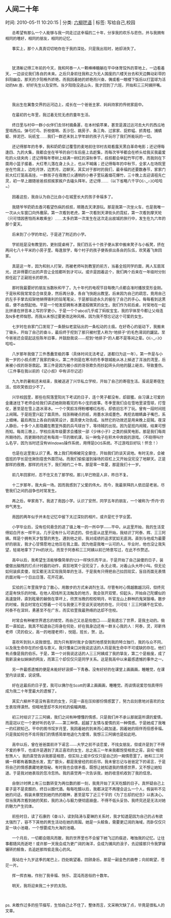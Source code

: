 
<h2>人间二十年</h2>

<span class="time SG_txtc">时间: 2010-05-11 10:20:15 | 分类: [六柳呓语](./BlogClass_六柳呓语.md) | 标签: 写给自己,校园</span>
<!--
<table>
    <tbody>
        <tr>
            <td>时间: 2010-05-11 10:20:15</td>
            <td>分类: [六柳呓语](./BlogClass_六柳呓语.md) </td>
            <td> 标签: 写给自己,校园 </td>
        </tr>
    </tbody>
</table>
-->
<div class="articalContent" id="sina_keyword_ad_area2">
<p style="TexT-inDenT: 15.75pt"><span style="FonT-siZe: 9pt; FonT-FAMiLY: 宋体; mso-ascii-font-family: 'Times new roman'; mso-hansi-font-family: 'Times new roman'">
总希望有那么一个人能够与我一同走过这幸福的二十年，分享我的欢乐与悲伤，并与我拥有相同的嗜好，相同的朋友，相同的记忆。</span></p>
<p style="TexT-inDenT: 15.75pt"><span style="FonT-siZe: 9pt; FonT-FAMiLY: 宋体; mso-ascii-font-family: 'Times new roman'; mso-hansi-font-family: 'Times new roman'">
事实上，那个人真真切切地存在于我的深处。只是我出现时，她却消失了。</span></p>
<p style="TexT-inDenT: 15.75pt"><span style="FonT-siZe: 9pt"> <wbr/></span></p>
<p style="TexT-inDenT: 15.75pt"><span style="FonT-siZe: 9pt; FonT-FAMiLY: 宋体; mso-ascii-font-family: 'Times new roman'; mso-hansi-font-family: 'Times new roman'">
犹清晰记得三年前的今天，我和阿泰一人一颗棒棒糖躺在平中体育馆外的草地上，一边看着天，一边谈论我们各自的未来。之后只身前往我称之为无人国度的六楼天台去和天边舞动彩带的斜阳幽会。那天的夕阳格外娇艳。而我因着她的娇艳而兴奋。偶或看一眼楼下饭后以打篮球为活动的</span><span style="FonT-siZe: 9pt">Mr.</span><span style="FonT-siZe: 9pt; FonT-FAMiLY: 宋体; mso-ascii-font-family: 'Times new roman'; mso-hansi-font-family: 'Times new roman'">查、好好先生以及安然。当夕阳隐没进山头，我才回到了六班，开始和三三阿姨拌嘴。</span></p>
<p style="TexT-inDenT: 15.75pt"><span style="FonT-siZe: 9pt"> <wbr/></span></p>
<p style="TexT-inDenT: 15.75pt"><span style="FonT-siZe: 9pt; FonT-FAMiLY: 宋体; mso-ascii-font-family: 'Times new roman'; mso-hansi-font-family: 'Times new roman'">
我出生在冀鲁交界的运河边上，成长在一个爸爸主家、妈妈持家的传统家庭中。</span></p>
<p style="TexT-inDenT: 15.75pt"><span style="FonT-siZe: 9pt; FonT-FAMiLY: 宋体; mso-ascii-font-family: 'Times new roman'; mso-hansi-font-family: 'Times new roman'">
在最初的七年里，我过着无忧无虑的童年生活。</span></p>
<p style="TexT-inDenT: 15.75pt"><span style="FonT-siZe: 9pt; FonT-FAMiLY: 宋体; mso-ascii-font-family: 'Times new roman'; mso-hansi-font-family: 'Times new roman'">
终日里与村中一群小伙伴们去邻村摘桑葚，在本村偷苹果，甚至是渡过运河去大片的西瓜地里啃西瓜。弹弓打鸟、折枝做哨、丢沙包、跳房子、条三角、过家家、捉蚱蜢、抓青蛙、捕蜻蜓、摔泥巴、玩纸宝……我们一群还未到上学年龄的孩子几乎玩尽了我们所能玩的一切。</span></p>
<p style="TexT-inDenT: 15.75pt"><span style="FonT-siZe: 9pt; FonT-FAMiLY: 宋体; mso-ascii-font-family: 'Times new roman'; mso-hansi-font-family: 'Times new roman'">
还记得那年的冬季，我和奶奶穿过覆雪的麦地前往邻村去观看露天黑白革命电影；还记得每逢四、九的大集，我都会坐在爷爷的自行车后座上去赶集，而每次爷爷都会在桥头给我买我最爱吃的火烧夹肉；还记得每年枣树上结满一树红的深秋季节，叔叔都会举起竹竿打枣，而我则在下面用小篮子接着，大红枣儿落在身上头上，也从不喊痛；还记得每年的中秋节，全家人在场院里坐在竹席上，边吃月饼，边赏月，边聊天。其实对于那时的我们，最幸福的还要数春节，家家门前大红灯笼高高挂，一群孩子在夜晚灯火通明的小巷子里玩着烟花爆竹，三十晚上去迎请祖先亡灵，初一早上跟随爸爸叔叔挨家挨户去磕头拜年。还记得……（以下省略六千字</span><span style="FonT-siZe: 9pt">O(</span><span style="FonT-siZe: 9pt; FonT-FAMiLY: 宋体; mso-ascii-font-family: 'Times new roman'; mso-hansi-font-family: 'Times new roman'">∩</span><span style="FonT-siZe: 9pt">_</span><span style="FonT-siZe: 9pt; FonT-FAMiLY: 宋体; mso-ascii-font-family: 'Times new roman'; mso-hansi-font-family: 'Times new roman'">∩</span><span style="FonT-siZe: 9pt">)O</span><span style="FonT-siZe: 9pt; FonT-FAMiLY: 宋体; mso-ascii-font-family: 'Times new roman'; mso-hansi-font-family: 'Times new roman'">哈哈</span><span style="FonT-siZe: 9pt">~</span><span style="FonT-siZe: 9pt; FonT-FAMiLY: 宋体; mso-ascii-font-family: 'Times new roman'; mso-hansi-font-family: 'Times new roman'">）</span></p>
<p style="TexT-inDenT: 15.75pt"><span style="FonT-siZe: 9pt; FonT-FAMiLY: 宋体; mso-ascii-font-family: 'Times new roman'; mso-hansi-font-family: 'Times new roman'">
因着这些，我自认为自己比自小在城里长大的孩子幸福多了。</span></p>
<p style="TexT-inDenT: 15.75pt"><span style="FonT-siZe: 9pt; FonT-FAMiLY: 宋体; mso-ascii-font-family: 'Times new roman'; mso-hansi-font-family: 'Times new roman'">
我随爷爷奶奶去香河看望伤病的叔叔，顺路去天津游玩。那是我第一次坐火车，也是我唯一一次从火车窗口向外撒尿。第一次看到老虎，第一次看到天津街头的霓虹，第一次看到摩天轮（只可惜因害怕而未敢乘坐）……太多的第一次发生在这次走出故城的旅行中，发生在九六年的那个夏天。</span></p>
<p style="TexT-inDenT: 15.75pt"><span style="FonT-siZe: 9pt; FonT-FAMiLY: 宋体; mso-ascii-font-family: 'Times new roman'; mso-hansi-font-family: 'Times new roman'">
后来到了小学的年纪，于是进了附近的小学。</span></p>
<p style="TexT-inDenT: 15.75pt"><span style="FonT-siZe: 9pt; FonT-FAMiLY: 宋体; mso-ascii-font-family: 'Times new roman'; mso-hansi-font-family: 'Times new roman'">
学前班是没有教室的，更别提桌椅了。我们四五十个孩子便从家中搬来凳子与小板凳，挤在两间七八十平米的小房子里。每逢放学，每个村子的孩子便各排出各自的队伍，欢笑着飞奔回家。</span></p>
<p style="TexT-inDenT: 15.75pt"><span style="FonT-siZe: 9pt; FonT-FAMiLY: 宋体; mso-ascii-font-family: 'Times new roman'; mso-hansi-font-family: 'Times new roman'">
真是这一年，因为和别人打架，而被老师叫到教室的前方，当着全班同学的面，两人互扇耳光，还非得要打出的声音让全班都听到才可以。或许是因着这个，我们两个后来在一年级时分别担任起了正副班长的职务。</span></p>
<p style="TexT-inDenT: 15.75pt"><span style="FonT-siZe: 9pt; FonT-FAMiLY: 宋体; mso-ascii-font-family: 'Times new roman'; mso-hansi-font-family: 'Times new roman'">
那时我最要好的朋友当数秋和平了。九十年代的电视节目每晚六点都会准时播放变形金刚。于是秋和我常常会合体变身，然后再分身，各自飞快跑出教室。后来因为自己的疏忽，竟用自己的左手手掌去招架他销得锋利的铅笔笔尖，于是那铅迹永久的留在了自己的手心。每每看到这黑痕，便不由想起他。平是一个短发却拥有冰激凌般微笑的女生。我们作为前后桌，时常地在一起比拼谁在拼音本上写的字更小。于是一个个</span><span style="FonT-siZe: 9pt">abcd</span><span style="FonT-siZe: 9pt; FonT-FAMiLY: 宋体; mso-ascii-font-family: 'Times new roman'; mso-hansi-font-family: 'Times new roman'">几乎成了蚂蚁宝宝。我的字体至今都让父母连及</span><span style="FonT-siZe: 9pt">N</span><span style="FonT-siZe: 9pt; FonT-FAMiLY: 宋体; mso-ascii-font-family: 'Times new roman'; mso-hansi-font-family: 'Times new roman'">多老师恼怒。而我从未想过要更改这种风格，因为我不想忘记这个可爱的女生。</span></p>
<p style="TexT-inDenT: 15.75pt"><span style="FonT-siZe: 9pt; FonT-FAMiLY: 宋体; mso-ascii-font-family: 'Times new roman'; mso-hansi-font-family: 'Times new roman'">
七岁时在自家门口发现了一条貌似老鼠钻出的一条松动的土痕。在好奇心的驱动下，我搬来了锄头，开始了自己的奋斗，最后终于挖到了那只被村里人称为“地排子”的毛色滑润的鼹鼠。至今爸爸还会提起这些陈年旧事，并鼓励我说——挖到“地排子”的人都不是等闲之辈。</span><span style="FonT-siZe: 9pt">O(</span><span style="FonT-siZe: 9pt; FonT-FAMiLY: 宋体; mso-ascii-font-family: 'Times new roman'; mso-hansi-font-family: 'Times new roman'">∩</span><span style="FonT-siZe: 9pt">_</span><span style="FonT-siZe: 9pt; FonT-FAMiLY: 宋体; mso-ascii-font-family: 'Times new roman'; mso-hansi-font-family: 'Times new roman'">∩</span><span style="FonT-siZe: 9pt">)O</span><span style="FonT-siZe: 9pt; FonT-FAMiLY: 宋体; mso-ascii-font-family: 'Times new roman'; mso-hansi-font-family: 'Times new roman'">哈哈</span><span style="FonT-siZe: 9pt">~</span></p>
<p style="TexT-inDenT: 15.75pt"><span style="FonT-siZe: 9pt; FonT-FAMiLY: 宋体; mso-ascii-font-family: 'Times new roman'; mso-hansi-font-family: 'Times new roman'">
八岁那年我做了三件愚蠢至极的事（具体时间无法考证，遂都归为这一年）。第一件是与小我一岁的小叔点燃了我家的柴火。第二件则是在寒冷的冬季银城能从冰上掉进了浑浊的湾里，后来被小叔的哥哥救起。第三件是因为被小叔的哥哥欺负而抄起砖头向他的腿上砸去，导致重伤。（三件事在我以前的《记小叔》中有详尽记述）</span></p>
<p style="TexT-inDenT: 15.75pt"><span style="FonT-siZe: 9pt; FonT-FAMiLY: 宋体; mso-ascii-font-family: 'Times new roman'; mso-hansi-font-family: 'Times new roman'">
九九年的暑假还未结束，我被送进了兴华私立学校，开始了自己的寄宿生活。虽说是寄宿生活，但欢笑依旧少不了。</span></p>
<p style="TexT-inDenT: 15.75pt"><span style="FonT-siZe: 9pt; FonT-FAMiLY: 宋体; mso-ascii-font-family: 'Times new roman'; mso-hansi-font-family: 'Times new roman'">
兴华校园里，那些在院落里阳光下考试的日子，连个凳子都没有，却甜蜜。自习课上可爱的金庸迷往下老师会给我们讲述她刚刚看完的韦小宝的故事。冬季里我们会在雪地里滚雪球，打雪仗，甚至是在雪上造冰滑冰。一个个笑脸冻得粉嘟嘟红彤彤，却依旧忘不了玩。曾有一段时间班上闹贼。于是班里兴起了面具热，找张稍硬点的纸，用墨水涂成墨色，再挖去眼睛鼻子嘴巴，系上细绳，最后再加上各自的搞笑设计，面具便大功告成。当然它的功效还是用来晚上捉贼。夜深人静后，十多个人影隐藏在教室外面的兵乓球台下，等待贼的出现。因为是班内闹贼，结果可想而知。每周三晚上，学校应高年级要求会播放一部《少林小子》之类的搞笑电影。那是我们每周所期待的。而更期待的还有每周一节的微机课，玩一种兔子在积木中奔跑的游戏。（不晓得叫什么名字，因为当时还没有</span><span style="FonT-siZe: 9pt">Windows</span><span style="FonT-siZe: 9pt; FonT-FAMiLY: 宋体; mso-ascii-font-family: 'Times new roman'; mso-hansi-font-family: 'Times new roman'">操作系统，用得是</span><span style="FonT-siZe: 9pt">DOS</span><span style="FonT-siZe: 9pt; FonT-FAMiLY: 宋体; mso-ascii-font-family: 'Times new roman'; mso-hansi-font-family: 'Times new roman'">系统。不过游戏巨好玩！怀念！）</span></p>
<p style="TexT-inDenT: 15.75pt"><span style="FonT-siZe: 9pt; FonT-FAMiLY: 宋体; mso-ascii-font-family: 'Times new roman'; mso-hansi-font-family: 'Times new roman'">
也是在这里我认识了勇。晚上我们用棉被完全蒙住，开始我们的谈天说地。有时无奈，会被值班的学长捉住揪到宿舍外面罚站。而我们偷偷溜到操场的双杠上又开始没完没了地聊天。正是那样的夜晚，那样的月光下，我们相约二十年。那是零一年夏，那是我们十一岁。</span></p>
<p style="TexT-inDenT: 15.75pt"><span style="FonT-siZe: 9pt; FonT-FAMiLY: 宋体; mso-ascii-font-family: 'Times new roman'; mso-hansi-font-family: 'Times new roman'">
前几年回家时，忍不住又去了那学校。那儿早已物是人非，昨日不复。</span></p>
<p style="TexT-inDenT: 15.75pt"><span style="FonT-siZe: 9pt; FonT-FAMiLY: 宋体; mso-ascii-font-family: 'Times new roman'; mso-hansi-font-family: 'Times new roman'">
十二岁那年，我大病一场。因而我感到了父爱的伟大。而今，我最崇拜的人依旧是老爸。尽管我们之间的战争也时常发生。</span></p>
<p style="TexT-inDenT: 15.75pt"><span style="FonT-siZe: 9pt; FonT-FAMiLY: 宋体; mso-ascii-font-family: 'Times new roman'; mso-hansi-font-family: 'Times new roman'">
再之后，举家南下。我进了南园小学。认识了安然，同学五年的朋友，一个被称为“乔丹”的帅气男生。</span></p>
<p style="TexT-inDenT: 15.75pt"><span style="FonT-siZe: 9pt; FonT-FAMiLY: 宋体; mso-ascii-font-family: 'Times new roman'; mso-hansi-font-family: 'Times new roman'">
南园的两年似乎并未在记忆中留下太过深刻的相片。或许是忙于学业罢。</span></p>
<p style="TexT-inDenT: 15.75pt"><span style="FonT-siZe: 9pt; FonT-FAMiLY: 宋体; mso-ascii-font-family: 'Times new roman'; mso-hansi-font-family: 'Times new roman'">
小学毕业后，没有任何悬念的进了镇上唯一的一所中学——平中。从这里开始，我的生活变得如白开水一样平淡。几乎没有什么可讲述的。但也是从这里开始，我结识了阿泰、辉、三三阿姨。辉是个拥有天才智慧的男生。遇到他之前，我对成绩的追求犹如无底洞。直到与他成为最要好的朋友，我才心甘情愿地让他压在我上面。因为他是我唯一认可的人。毕业时，他也没让我失望，轻易地拿下了</span><span style="FonT-siZe: 9pt">PH</span><span style="FonT-siZe: 9pt; FonT-FAMiLY: 宋体; mso-ascii-font-family: 'Times new roman'; mso-hansi-font-family: 'Times new roman'">的状元。而至于阿泰和三三阿姨以前已特意写过，在此不作赘述。</span></p>
<p style="TexT-inDenT: 15.75pt"><span style="FonT-siZe: 9pt; FonT-FAMiLY: 宋体; mso-ascii-font-family: 'Times new roman'; mso-hansi-font-family: 'Times new roman'">
高中以后，我希望生活能够像简单的</span><span style="FonT-siZe: 9pt">123</span><span style="FonT-siZe: 9pt; FonT-FAMiLY: 宋体; mso-ascii-font-family: 'Times new roman'; mso-hansi-font-family: 'Times new roman'">一样快乐而平淡，于是开始了自己装傻的日子，装傻做出脑残的打点计时器的动作，疯狂地笑个没完没了，永无止境，对着山头大呼小叫。但无论如何装疯卖傻，现实都无法实现我简单的生活，于是我有只得把自己拉回现实，盲目而面无表情的面对每一个日出日落，花开花谢。</span></p>
<p style="TexT-inDenT: 15.75pt"><span style="FonT-siZe: 9pt; FonT-FAMiLY: 宋体; mso-ascii-font-family: 'Times new roman'; mso-hansi-font-family: 'Times new roman'">
实验的三年里我学会了散心，用散步的方式来调剂生活。尽管有时心情越散越沉闷，但终究还是有快乐的时候。在他人视线所无法触及的地方，我会张开双臂，仰起头，开始自己陀螺似的高速旋转，直到眩晕的躺倒在草坪上，欣赏当晚的皎皎明月，听官龙山上群林的鬼哭狼嚎。散步的时候，我会时常在幻想着一个可与我便三不变谈天说地的存在。只可叹！三三阿姨不在实验，阿泰不在深圳，勇甚至不在广东，而实验里我最熟络的达却不住校。</span></p>
<p style="TexT-inDenT: 15.75pt"><span style="FonT-siZe: 9pt; FonT-FAMiLY: 宋体; mso-ascii-font-family: 'Times new roman'; mso-hansi-font-family: 'Times new roman'">
时常会有种被世界遗忘的错觉，而自己又总是找借口——是我遗忘了世界，是我主动的。倘若一直如此，我真不知道自己将身在何处，好在我身边还有一群关心我的人：阿泰，灵，邓新伟老师（灵的伯父，高一的地理老师），悦姐，班长，贺，达。</span></p>
<p style="TexT-inDenT: 15.75pt"><span style="FonT-siZe: 9pt; FonT-FAMiLY: 宋体; mso-ascii-font-family: 'Times new roman'; mso-hansi-font-family: 'Times new roman'">
喜欢听到别人说我很怪。因为只有那时我才会强烈地感受到我的特立独行，我的与众不同，以及我生命存在的价值与意义。我只懂亲口对我说这话的人将是我生命中不可或缺的存在。他们有点像是我的伯乐。于是，第一个对我说这话的人三三阿姨成了我的挚友，第二个是极度，成了我新浪亲似妹妹的网友，而第三个却仅仅只是同学关系。这是我高中以来最感遗憾的事件之一。</span></p>
<p style="TexT-inDenT: 15.75pt"><span style="FonT-siZe: 9pt; FonT-FAMiLY: 宋体; mso-ascii-font-family: 'Times new roman'; mso-hansi-font-family: 'Times new roman'">
另一件最感遗憾的便是未能好好浪掷一下青春。没有好好的在课堂上画画画，睡睡觉，在课堂内谈谈爱，说说情。</span></p>
<p style="TexT-inDenT: 15.75pt"><span style="FonT-siZe: 9pt; FonT-FAMiLY: 宋体; mso-ascii-font-family: 'Times new roman'; mso-hansi-font-family: 'Times new roman'">
好在这最后的日子里，我可以偶尔在</span><span style="FonT-siZe: 9pt">Scott</span><span style="FonT-siZe: 9pt; FonT-FAMiLY: 宋体; mso-ascii-font-family: 'Times new roman'; mso-hansi-font-family: 'Times new roman'">的课上画画画，睡睡觉。而谈情说爱恐怕真得将成为我二十年里最大的遗憾了。</span></p>
<p style="TexT-inDenT: 15.75pt"><span style="FonT-siZe: 9pt; FonT-FAMiLY: 宋体; mso-ascii-font-family: 'Times new roman'; mso-hansi-font-family: 'Times new roman'">
其实六柳并不是没有喜欢的女生，只是一直在压抑那份情感罢了，努力且刻意地对喜欢的女生表现得漠然。但暗地里却不失时机的偷瞄两眼。</span></p>
<p style="TexT-inDenT: 15.75pt"><span style="FonT-siZe: 9pt; FonT-FAMiLY: 宋体; mso-ascii-font-family: 'Times new roman'; mso-hansi-font-family: 'Times new roman'">
初三时结识了三三阿姨，我们之间有种懵懂的情感，只是我们并不承认那就是所谓的爱情，而是冠以它一个更好听的名字——第三种情，超越了友情与爱情的另一种情感。于是她成了我唯一的红颜知己。平中的图书馆岁月里，我因着她的到来而心跳加速，因着她的陪伴而倍感幸福。只是我如何也不肯将我们的情感简单地退化为爱情，我想三三阿姨也是如此吧。</span></p>
<p style="TexT-inDenT: 15.75pt"><span style="FonT-siZe: 9pt; FonT-FAMiLY: 宋体; mso-ascii-font-family: 'Times new roman'; mso-hansi-font-family: 'Times new roman'">
高中以后，曾在爸爸面前许下诺言——大学之前不谈恋爱，不找女朋友。但或许是到了不得不爱的季节，也或许是遇到了真正喜欢的女生，总之高三一年来我都饱受相思之苦，哀叹“相思愁煞人”。我的直觉告诉我那是相思，但实际上或许仅仅只是自己的一厢情愿罢了。她和三三阿姨一样都有着飘逸长发，宽广额头，都是我曾经的前后邻。我未曾忘记与爸爸定下的诺言，于是将自己的情感裹藏地更隐秘。有时我也会很矛盾，既想让她知道我的情感世界，又不想让她知道。于是我对她表现的忽冷忽热。我的直觉再一次告诉我，她的收音机收到了我的信息。</span></p>
<p style="TexT-inDenT: 15.75pt"><span style="FonT-siZe: 9pt; FonT-FAMiLY: 宋体; mso-ascii-font-family: 'Times new roman'; mso-hansi-font-family: 'Times new roman'">
自倒计时牌上有三位数转变为两位数的那一刻，我竟开始了天天吃醋的日子。真怀疑自己上辈子是不是卖醋的，终日以醋代酒。每每吃醋以后，我都决定不再理会这么一个人，假装听不见她的问话，假装未察觉到她灼热的眼神，甚至是写了近三千字的《为了忘却的纪念》以表决心。但当我再次看到她的笑脸，我的决心与毅力便彻底崩盘，不得不低头妥协。我终究还是无法对她的魅力产生抗体。</span></p>
<p style="TexT-inDenT: 15.75pt"><span style="FonT-siZe: 9pt; FonT-FAMiLY: 宋体; mso-ascii-font-family: 'Times new roman'; mso-hansi-font-family: 'Times new roman'">
前些时日，读了石康的《奋斗》，读到陆涛与夏琳的关系时，我才知道是因为自己的占有欲太强烈了，容不下其他的男生活动在她的周围。她是一头鲸鱼，需要更辽阔的海域，而卧仅仅只是一块小池塘，一个想要成为大海的池塘。</span></p>
<p style="TexT-inDenT: 15.75pt"><span style="FonT-siZe: 9pt; FonT-FAMiLY: 宋体; mso-ascii-font-family: 'Times new roman'; mso-hansi-font-family: 'Times new roman'">
一个月后，一切都会随风而散，我的世界里也不会留下她飞过的痕迹，唯独我的记忆。让往事都随风而逝吧！或许那一天我会成为更广阔的海洋，会成为捕风的浪子，去迎接那只令我梦寐辗转的鲸鱼，去追赶那阵偷走我心的风。</span></p>
<p style="TexT-inDenT: 15.75pt"><span style="FonT-siZe: 9pt; FonT-FAMiLY: 宋体; mso-ascii-font-family: 'Times new roman'; mso-hansi-font-family: 'Times new roman'">
我站在十九岁这季的尾巴上，四处眺望着。回顾身后，那是一副金色的画卷；向前眺望，苍茫一片。</span></p>
<p style="TexT-inDenT: 15.75pt"><span style="FonT-siZe: 9pt; FonT-FAMiLY: 宋体; mso-ascii-font-family: 'Times new roman'; mso-hansi-font-family: 'Times new roman'">
挥一挥衣袖，作别了我幸福、快乐、混沌而恶俗的十数年。</span></p>
<p style="TexT-inDenT: 15.75pt"><span style="FonT-siZe: 9pt; FonT-FAMiLY: 宋体; mso-ascii-font-family: 'Times new roman'; mso-hansi-font-family: 'Times new roman'">
明天，我将迎来我二十岁的太阳。</span></p>
<p style="TexT-inDenT: 15.75pt"><span style="FonT-siZe: 9pt"> <wbr/></span></p>
<p><span style="FonT-siZe: 9pt">ps.</span> <span style="FonT-siZe: 9pt; FonT-FAMiLY: 宋体; mso-ascii-font-family: 'Times new roman'; mso-hansi-font-family: 'Times new roman'">
未敢作过多的些节描写，生怕自己止不住了。整体而言，文采稍欠缺了点，毕竟是很私人的文章。</span></p>
</div>
